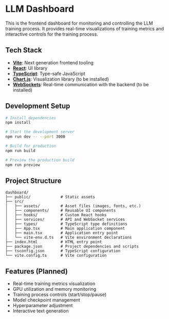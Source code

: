# LLM Dashboard

This is the frontend dashboard for monitoring and controlling the LLM training process. It provides real-time visualizations of training metrics and interactive controls for the training process.

## Tech Stack

- **[Vite](https://vitejs.dev/)**: Next generation frontend tooling
- **[React](https://reactjs.org/)**: UI library
- **[TypeScript](https://www.typescriptlang.org/)**: Type-safe JavaScript
- **[Chart.js](https://www.chartjs.org/)**: Visualization library (to be installed)
- **[WebSockets](https://developer.mozilla.org/en-US/docs/Web/API/WebSockets_API)**: Real-time communication with the backend (to be installed)

## Development Setup

```bash
# Install dependencies
npm install

# Start the development server
npm run dev -- --port 3000

# Build for production
npm run build

# Preview the production build
npm run preview
```

## Project Structure

```
dashboard/
├── public/             # Static assets
├── src/
│   ├── assets/         # Asset files (images, fonts, etc.)
│   ├── components/     # Reusable UI components
│   ├── hooks/          # Custom React hooks
│   ├── services/       # API and WebSocket services
│   ├── types/          # TypeScript type definitions
│   ├── App.tsx         # Main application component
│   ├── main.tsx        # Application entry point
│   └── vite-env.d.ts   # Vite environment declarations
├── index.html          # HTML entry point
├── package.json        # Project dependencies and scripts
├── tsconfig.json       # TypeScript configuration
└── vite.config.ts      # Vite configuration
```

## Features (Planned)

- Real-time training metrics visualization
- GPU utilization and memory monitoring
- Training process controls (start/stop/pause)
- Model checkpoint management
- Hyperparameter adjustment
- Interactive text generation
